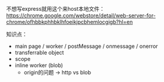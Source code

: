 不想写express就用这个来host本地文件：
https://chrome.google.com/webstore/detail/web-server-for-chrome/ofhbbkphhbklhfoeikjpcbhemlocgigb?hl=en

知识点：
- main page / worker / postMessage / onmessage / onerror
- transferrable object
- scope
- inline worker (blob)
  - origin的问题 -> http vs blob


